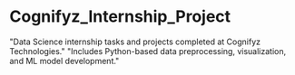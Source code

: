 # Cognifyz_Internship_Project
"Data Science internship tasks and projects completed at Cognifyz Technologies."  "Includes Python-based data preprocessing, visualization, and ML model development."
